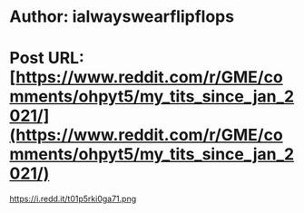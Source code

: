 # Author: ialwayswearflipflops
# Post URL: [https://www.reddit.com/r/GME/comments/ohpyt5/my_tits_since_jan_2021/](https://www.reddit.com/r/GME/comments/ohpyt5/my_tits_since_jan_2021/)


https://i.redd.it/t01p5rki0ga71.png